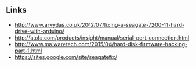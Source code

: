 

## Links

 - http://www.arvydas.co.uk/2012/07/fixing-a-seagate-7200-11-hard-drive-with-arduino/
 - http://atola.com/products/insight/manual/serial-port-connection.html
 - http://www.malwaretech.com/2015/04/hard-disk-firmware-hacking-part-1.html
 - https://sites.google.com/site/seagatefix/
